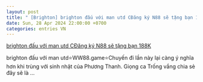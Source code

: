 ```yaml
---
layout: post
title: " [Brighton] brighton đấu với man utd CĐăng ký N88 sẽ tặng bạn 188K"
date: Sun, 28 Apr 2024 22:00:00 +0700
categories: entries VN
---
```

[brighton đấu với man utd CĐăng ký N88 sẽ tặng bạn 188K](https://www.vnu.edu.vn/Video/389191.html)

brighton đấu với man utd⭐️WW88.game⭐️Chuyến đi lần này lại càng ý nghĩa hơn khi trùng với sinh nhật của Phương Thanh. Giọng ca Trống vắng chia sẻ đây sẽ là ...

